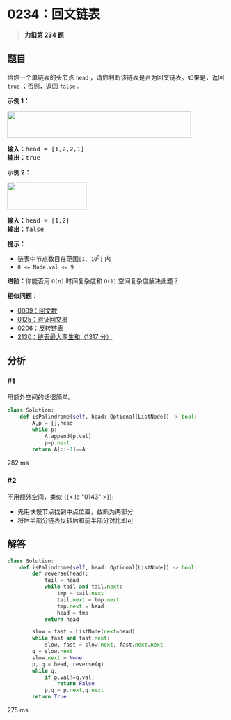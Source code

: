 # 0234：回文链表


> <u>**[力扣第 234 题](https://leetcode.cn/problems/palindrome-linked-list/)**</u>

## 题目

<p>给你一个单链表的头节点 <code>head</code> ，请你判断该链表是否为<span data-keyword="palindrome-sequence">回文链表</span>。如果是，返回 <code>true</code> ；否则，返回 <code>false</code> 。</p>



<p><strong>示例 1：</strong></p>
<img alt="" src="https://assets.leetcode.com/uploads/2021/03/03/pal1linked-list.jpg" style="width: 422px; height: 62px;" />
<pre>
<strong>输入：</strong>head = [1,2,2,1]
<strong>输出：</strong>true
</pre>

<p><strong>示例 2：</strong></p>
<img alt="" src="https://assets.leetcode.com/uploads/2021/03/03/pal2linked-list.jpg" style="width: 182px; height: 62px;" />
<pre>
<strong>输入：</strong>head = [1,2]
<strong>输出：</strong>false
</pre>



<p><strong>提示：</strong></p>

<ul>
<li>链表中节点数目在范围<code>[1, 10<sup>5</sup>]</code> 内</li>
<li><code>0 &lt;= Node.val &lt;= 9</code></li>
</ul>



<p><strong>进阶：</strong>你能否用 <code>O(n)</code> 时间复杂度和 <code>O(1)</code> 空间复杂度解决此题？</p>


**相似问题：**
- [0009：回文数](/leetcode/0009)
- [0125：验证回文串](/leetcode/0125)
- [0206：反转链表](/leetcode/0206)
- [2130：链表最大孪生和（1317 分）](/leetcode/2130)


## 分析

### #1

用额外空间的话很简单。

```python
class Solution:
    def isPalindrome(self, head: Optional[ListNode]) -> bool:
        A,p = [],head
        while p:
            A.append(p.val)
            p=p.next
        return A[::-1]==A
```

282 ms

### #2

不用额外空间，类似 {{< lc "0143" >}}:
- 先用快慢节点找到中点位置，截断为两部分
- 将后半部分链表反转后和前半部分对比即可

## 解答

```python
class Solution:
    def isPalindrome(self, head: Optional[ListNode]) -> bool:
        def reverse(head):
            tail = head
            while tail and tail.next:
                tmp = tail.next
                tail.next = tmp.next
                tmp.next = head
                head = tmp
            return head

        slow = fast = ListNode(next=head)
        while fast and fast.next:
            slow, fast = slow.next, fast.next.next
        q = slow.next
        slow.next = None
        p, q = head, reverse(q)
        while q:
            if p.val!=q.val:
                return False
            p,q = p.next,q.next
        return True
```
275 ms
